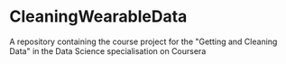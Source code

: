 # CleaningWearableData
A repository containing the course project for the "Getting and Cleaning Data" in the Data Science specialisation on Coursera
